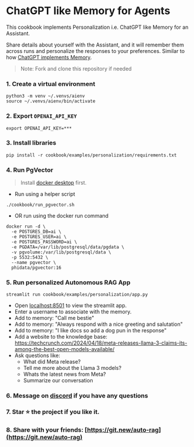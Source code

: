 # ChatGPT like Memory for Agents

This cookbook implements Personalization i.e. ChatGPT like Memory for an Assistant.

Share details about yourself with the Assistant, and it will remember them across runs and personalize the responses to your preferences.
Similar to how [ChatGPT implements Memory](https://openai.com/index/memory-and-new-controls-for-chatgpt/).

> Note: Fork and clone this repository if needed

### 1. Create a virtual environment

```shell
python3 -m venv ~/.venvs/aienv
source ~/.venvs/aienv/bin/activate
```

### 2. Export `OPENAI_API_KEY`

```shell
export OPENAI_API_KEY=***
```

### 3. Install libraries

```shell
pip install -r cookbook/examples/personalization/requirements.txt
```

### 4. Run PgVector

> Install [docker desktop](https://docs.docker.com/desktop/install/mac-install/) first.

- Run using a helper script

```shell
./cookbook/run_pgvector.sh
```

- OR run using the docker run command

```shell
docker run -d \
  -e POSTGRES_DB=ai \
  -e POSTGRES_USER=ai \
  -e POSTGRES_PASSWORD=ai \
  -e PGDATA=/var/lib/postgresql/data/pgdata \
  -v pgvolume:/var/lib/postgresql/data \
  -p 5532:5432 \
  --name pgvector \
  phidata/pgvector:16
```

### 5. Run personalized Autonomous RAG App

```shell
streamlit run cookbook/examples/personalization/app.py
```

- Open [localhost:8501](http://localhost:8501) to view the streamlit app.
- Enter a username to associate with the memory.
- Add to memory: "Call me bestie"
- Add to memory: "Always respond with a nice greeting and salutation"
- Add to memory: "I like docs so add a dog pun in the response"
- Add a website to the knowledge base: https://techcrunch.com/2024/04/18/meta-releases-llama-3-claims-its-among-the-best-open-models-available/
- Ask questions like:
  - What did Meta release?
  - Tell me more about the Llama 3 models?
  - Whats the latest news from Meta?
  - Summarize our conversation

### 6. Message on [discord](https://discord.gg/4MtYHHrgA8) if you have any questions

### 7. Star ⭐️ the project if you like it.

### 8. Share with your friends: [https://git.new/auto-rag](https://git.new/auto-rag)
